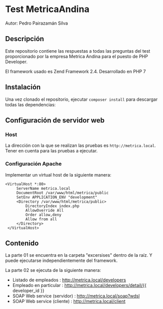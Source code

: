 Test MetricaAndina
==================

Autor: Pedro Pairazamán Silva

Descripción
-----------
Este repositorio contiene las respuestas a todas las preguntas del test proporcionado por la empresa Metrica Andina para el puesto de PHP Developer.

El framework usado es Zend Framework 2.4. Desarrollado en PHP 7 

Instalación
-----------
Una vez clonado el repositorio, ejecutar `composer install` para descargar todas las dependencias:

Configuración de servidor web
-----------------------------
### Host

La dirección con la que se realizan las pruebas es `http://metrica.local`. Tener en cuenta para las pruebas a ejecutar.

### Configuración Apache

Implementar un virtual host de la siguiente manera:

    <VirtualHost *:80>
         ServerName metrica.local
         DocumentRoot /var/www/html/metrica/public
         SetEnv APPLICATION_ENV "development"
         <Directory /var/www/html/metrica/public>
             DirectoryIndex index.php
             AllowOverride All
             Order allow,deny
             Allow from all
         </Directory>
     </VirtualHost>

Contenido
---------
La parte 01 se encuentra en la carpeta "excersises" dentro de la raíz. Y puede ejecutarse independientemente del framework.

La parte 02 se ejecuta de la siguiente manera:

* Listado de empleados : http://metrica.local/developers
* Empleado en particular : http://metrica.local/developers/detail/{{ developer_id }}
* SOAP Web service (servidor) :  http://metrica.local/soap?wdsl
* SOAP Web service (cliente) :  http://metrica.local/client